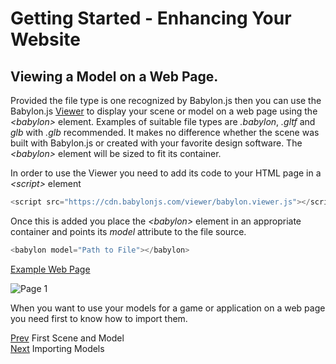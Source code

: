 # Getting Started - Enhancing Your Website
## Viewing a Model on a Web Page.
Provided the file type is one recognized by Babylon.js then you can use the Babylon.js [Viewer]() to display your scene or model on a web page using the *&lt;babylon&gt;* element. Examples of suitable file types are *.babylon*, *.gltf* and *glb* with *.glb* recommended. It makes no difference whether the scene was built with Babylon.js or created with your favorite design software. The *&lt;babylon&gt;* element will be sized to fit its container.

In order to use the Viewer you need to add its code to your HTML page in a *&lt;script&gt;* element

```javascript
<script src="https://cdn.babylonjs.com/viewer/babylon.viewer.js"></script>
```

Once this is added you place the *&lt;babylon&gt;* element in an appropriate container and points its *model* attribute to the file source.


```javascript
<babylon model="Path to File"></babylon>
```

[Example Web Page](/webpages/page1.html)

![Page 1](/img/campus/view1.png)

When you want to use your models for a game or application on a web page you need first to know how to import them. 

[Prev](/babylon101/first_scene) First Scene and Model  
[Next](/babylon101/import) Importing Models